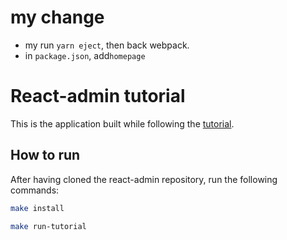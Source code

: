 # my change
- my run `yarn eject`, then back webpack.
- in `package.json`, add`homepage`

# React-admin tutorial

This is the application built while following the [tutorial](https://marmelab.com/react-admin/Tutorial.html).

## How to run

After having cloned the react-admin repository, run the following commands:

```sh
make install

make run-tutorial
```

